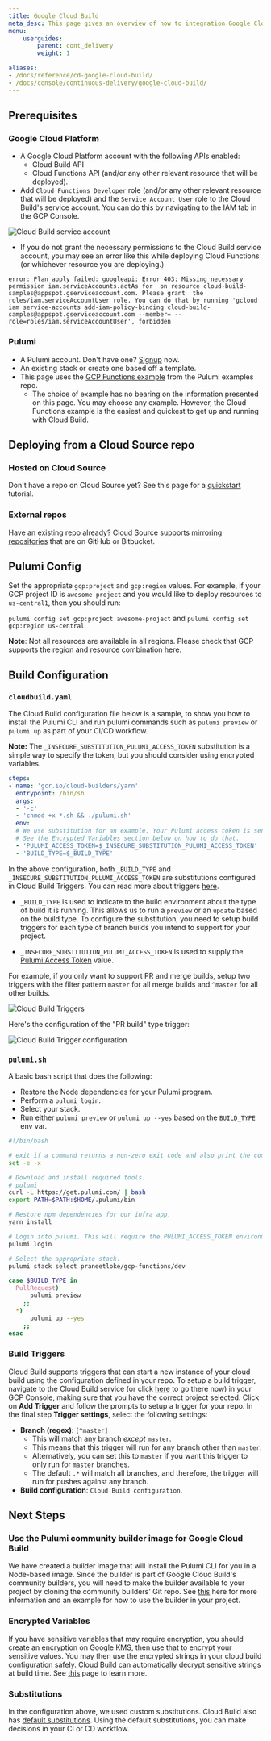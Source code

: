 ```yaml
---
title: Google Cloud Build
meta_desc: This page gives an overview of how to integration Google Cloud Build with a Pulumi program.
menu:
    userguides:
        parent: cont_delivery
        weight: 1

aliases:
- /docs/reference/cd-google-cloud-build/
- /docs/console/continuous-delivery/google-cloud-build/
---
```


## Prerequisites

### Google Cloud Platform

- A Google Cloud Platform account with the following APIs enabled:
    - Cloud Build API
    - Cloud Functions API (and/or any other relevant resource that will be deployed).
- Add `Cloud Functions Developer` role (and/or any other relevant resource that will be deployed) and the `Service Account User` role to the Cloud Build's service account. You can do this by navigating to the IAM tab in the GCP Console.

![Cloud Build service account](/images/docs/reference/google-cloud-build/cloud-build-service-account.png)

- If you do not grant the necessary permissions to the Cloud Build service account, you may see an error like this while deploying Cloud Functions (or whichever resource you are deploying.)

```
error: Plan apply failed: googleapi: Error 403: Missing necessary permission iam.serviceAccounts.actAs for  on resource cloud-build-samples@appspot.gserviceaccount.com. Please grant  the roles/iam.serviceAccountUser role. You can do that by running 'gcloud iam service-accounts add-iam-policy-binding cloud-build-samples@appspot.gserviceaccount.com --member= --role=roles/iam.serviceAccountUser', forbidden
```

### Pulumi

- A Pulumi account. Don't have one? [Signup](https://app.pulumi.com/signup) now.
- An existing stack or create one based off a template.
- This page uses the [GCP Functions example](https://github.com/pulumi/examples/tree/master/gcp-ts-functions) from the Pulumi examples repo.
    - The choice of example has no bearing on the information presented on this page. You may choose any example. However, the Cloud Functions example is the easiest and quickest to get up and running with Cloud Build.

## Deploying from a Cloud Source repo

### Hosted on Cloud Source

Don't have a repo on Cloud Source yet? See this page for a [quickstart](https://cloud.google.com/source-repositories/docs/quickstart) tutorial.

### External repos

Have an existing repo already? Cloud Source supports [mirroring repositories](https://cloud.google.com/source-repositories/docs/mirroring-a-github-repository) that are on GitHub or Bitbucket.

## Pulumi Config

Set the appropriate `gcp:project` and `gcp:region` values. For example, if your GCP project ID is `awesome-project` and you would like to deploy resources to `us-central1`, then you should run:

`pulumi config set gcp:project awesome-project` and `pulumi config set gcp:region us-central`

**Note**: Not all resources are available in all regions. Please check that GCP supports the region and resource combination [here](https://cloud.google.com/about/locations/).

## Build Configuration

### `cloudbuild.yaml`

The Cloud Build configuration file below is a sample, to show you how to install the Pulumi CLI and run pulumi commands such as `pulumi preview` or `pulumi up` as part of your CI/CD workflow.

**Note:** The `_INSECURE_SUBSTITUTION_PULUMI_ACCESS_TOKEN` substitution is a simple way to specify the token, but you should consider using encrypted variables.

```yaml
steps:
- name: 'gcr.io/cloud-builders/yarn'
  entrypoint: /bin/sh
  args:
  - '-c'
  - 'chmod +x *.sh && ./pulumi.sh'
  env:
  # We use substitution for an example. Your Pulumi access token is sensitive and as such should be encrypted.
  # See the Encrypted Variables section below on how to do that.
  - 'PULUMI_ACCESS_TOKEN=$_INSECURE_SUBSTITUTION_PULUMI_ACCESS_TOKEN'
  - 'BUILD_TYPE=$_BUILD_TYPE'
```

In the above configuration, both `_BUILD_TYPE` and `_INSECURE_SUBSTITUTION_PULUMI_ACCESS_TOKEN` are substitutions configured in Cloud Build Triggers. You can read more about triggers [here](https://cloud.google.com/cloud-build/docs/running-builds/automate-builds).

- `_BUILD_TYPE` is used to indicate to the build environment about the type of build it is running. This allows us to run a `preview` or an `update` based on the build type. To configure the substitution, you need to setup build triggers for each type of branch builds you intend to support for your project.

- `_INSECURE_SUBSTITUTION_PULUMI_ACCESS_TOKEN` is used to supply the [Pulumi Access Token](https://app.pulumi.com/account/tokens) value.

For example, if you only want to support PR and merge builds, setup two triggers with the filter pattern `master` for all merge builds and `^master` for all other builds.

![Cloud Build Triggers](/images/docs/reference/google-cloud-build/cloud-build-triggers.png)

Here's the configuration of the "PR build" type trigger:

![Cloud Build Trigger configuration](/images/docs/reference/google-cloud-build/cloud-build-trigger-config.png)

### `pulumi.sh`

A basic bash script that does the following:

- Restore the Node dependencies for your Pulumi program.
- Perform a `pulumi login`.
- Select your stack.
- Run either `pulumi preview` or `pulumi up --yes` based on the `BUILD_TYPE` env var.

```bash
#!/bin/bash

# exit if a command returns a non-zero exit code and also print the commands and their args as they are executed.
set -e -x

# Download and install required tools.
# pulumi
curl -L https://get.pulumi.com/ | bash
export PATH=$PATH:$HOME/.pulumi/bin

# Restore npm dependencies for our infra app.
yarn install

# Login into pulumi. This will require the PULUMI_ACCESS_TOKEN environment variable.
pulumi login

# Select the appropriate stack.
pulumi stack select praneetloke/gcp-functions/dev

case $BUILD_TYPE in
  PullRequest)
      pulumi preview
    ;;
  *)
      pulumi up --yes
    ;;
esac
```

### Build Triggers

Cloud Build supports triggers that can start a new instance of your cloud build using the configuration defined in your repo.
To setup a build trigger, navigate to the Cloud Build service (or click [here](https://console.cloud.google.com/cloud-build/triggers) to go there now) in your GCP Console, making sure that you have the correct project selected.
Click on **Add Trigger** and follow the prompts to setup a trigger for your repo. In the final step **Trigger settings**, select the following settings:

- **Branch (regex)**: `[^master]`
    - This will match any branch _except_ `master`.
    - This means that this trigger will run for any branch other than `master`.
    - Alternatively, you can set this to `master` if you want this trigger to only run for `master` branches.
    - The default `.*` will match all branches, and therefore, the trigger will run for pushes against any branch.
- **Build configuration**: `Cloud Build configuration`.

## Next Steps

### Use the Pulumi community builder image for Google Cloud Build

We have created a builder image that will install the Pulumi CLI for you in a Node-based image. Since the builder is part of Google Cloud Build's community builders, you will need to make the builder available to your project by cloning the community builders' Git repo. See [this](https://github.com/GoogleCloudPlatform/cloud-builders-community/tree/master/pulumi) here for more information and an example for how to use the builder in your project.

### Encrypted Variables

If you have sensitive variables that may require encryption, you should create an encryption on Google KMS, then use that to encrypt your sensitive values. You may then use the encrypted strings in your cloud build configuration safely. Cloud Build can automatically decrypt sensitive strings at build time. See [this](https://cloud.google.com/cloud-build/docs/securing-builds/use-encrypted-secrets-credentials#using_the_encrypted_variable_in_build_requests) page to learn more.

### Substitutions

In the configuration above, we used custom substitutions. Cloud Build also has [default substitutions](https://cloud.google.com/cloud-build/docs/configuring-builds/substitute-variable-values). Using the default substitutions, you can make decisions in your CI or CD workflow.
